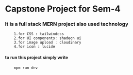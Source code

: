 # Capstone Project for Sem-4 
### It is a full stack MERN project also used technology 
``` 
    1.for CSS : tailwindcss 
    2.for UI components: shadecn ui
    3.for image upload : cloudinary 
    4.for icon : lucide
```

#### to run this project simply write
``` 
    npm run dev
    
```
